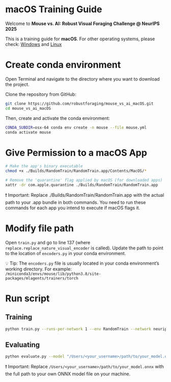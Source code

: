 # macOS Training Guide

Welcome to **Mouse vs. AI: Robust Visual Foraging Challenge @ NeurIPS 2025**

This is a training guide for **macOS**. For other operating systems, please check:
[Windows](https://github.com/robustforaging/mouse_vs_ai_windows?tab=readme-ov-file#windows-training-guide) and [Linux](https://github.com/robustforaging/mouse_vs_ai_linux)

# Create conda environment
Open Terminal and navigate to the directory where you want to download the project.

Clone the repository from GitHub:
```bash
git clone https://github.com/robustforaging/mouse_vs_ai_macOS.git
cd mouse_vs_ai_macOS
```

Then, create and activate the conda environment:
```bash
CONDA_SUBDIR=osx-64 conda env create -n mouse --file mouse.yml
conda activate mouse
```

#  Give Permission to a macOS App
```bash
# Make the app's binary executable
chmod +x ./Builds/RandomTrain/RandomTrain.app/Contents/MacOS/*

# Remove the 'quarantine' flag applied by macOS (for downloaded apps)
xattr -dr com.apple.quarantine ./Builds/RandomTrain/RandomTrain.app
```
❗ Important:
Replace ./Builds/RandomTrain/RandomTrain.app with the actual path to your .app bundle in both commands.
You need to run these commands for each app you intend to execute if macOS flags it.


# Modify file path
Open ```train.py``` and go to line 137 (where ```replace.replace_nature_visual_encoder``` is called).
Update the path to point to the location of ```encoders.py``` in your conda environment.

💡 Tip: The ```encoders.py``` file is usually located in your conda environment’s working directory. For example: ```/miniconda3/envs/mouse/lib/python3.8/site-packages/mlagents/trainers/torch```



# Run script
## Training
```bash
python train.py --runs-per-network 1 --env RandomTrain --network neurips,simple,fully_connected,resnet,alexnet
```
## Evaluating
```bash
python evaluate.py --model "/Users/<your_username>/path/to/your_model.onnx" --log-name "example.txt" --episodes 10
```
❗ Important:
Replace ```/Users/<your_username>/path/to/your_model.onnx``` with the full path to your own ONNX model file on your machine.




